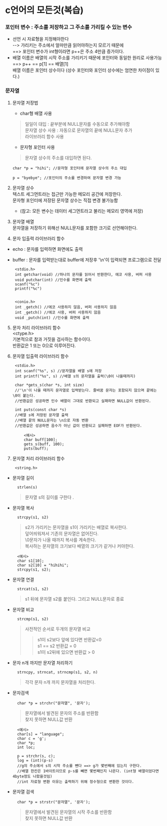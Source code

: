# c언어의 모든것(복습)


### 포인터 변수 : 주소를 저장하고 그 주소를 가리킬 수 있는 변수  
- 선언 시 자료형을 지정해야한다   
     --> 가리키는 주소에서 얼마만큼 읽어야하는지 모르기 때문에  
     ==> 포인터 변수가 int형이라면 p++은 주소 4만큼 증가이다.  
- 배열 이름은 배열의 시작 주소를 가리키기 때문에 포인터와 동일한 원리로 사용가능 ==> p++ == p[1] == 배열[1]  
배열 이름은 포인터 상수이다 (상수 포인터와 포인터 상수에는 엄연한 차이점이 있다.)
  

### 문자열
1.  문자열 저장법  
    * char형 배열 사용  
    > 일일이 대입 : 끝부분에 NULL문자를 수동으로 추가해야함  
    문자열 상수 사용 : 자동으로 문자열의 끝에 NULL문자 추가  
    라이브러리 함수 사용  
    * 문자형 포인터 사용
    > 문자열 상수의 주소를 대입하면 된다.  

        char *p = "hihi"; //문자형 포인터에 문자열 상수의 주소 대입

        p = "byebye"; //포인터의 주소를 변경하여 문자열 변경 가능

2. 문자열 상수  
텍스트 세그먼트라는 접근만 가능한 메모리 공간에 저장한다.  
문자형 포인터에 저장된 문자열 상수는 직접 변경 불가능함
    * (참고: 모든 변수는 데이터 세그먼트라고 불리는 메모리 영역에 저장)  


3. 문자열 배열  
문자열을 저장하기 위해선 NULL문자를 포함한 크기로 선언해야한다.



4. 문자 입출력 라이브러리 함수  
* echo : 문자를 입력하면 화면에도 출력  
 * buffer : 문자를 입력받는대로 buffer에 저장후 '\n'이 입력되면 프로그램으로 전달  

        <stdio.h>  
        int getchar(void) //하나의 문자를 읽어서 반환한다, 에코 사용, 버퍼 사용
        void putchar(int) //인수를 화면에 출력
        scanf("%c")
        printf("%c")


        <conio.h>     
        int _getch() //에코 사용하지 않음, 버퍼 사용하지 않음
        int _getch() //에코 사용, 버퍼 사용하지 않음
        void _putch(int) //인수를 화면에 출력

5. 문자 처리 라이브러리 함수  
<ctype.h>  
기본적으로 참과 거짓을 검사하는 함수이다.  
반환값은 1 또는 0으로 이루어진다.
  
6. 문자열 입출력 라이브러리 함수  


        <stdio.h>
        int scanf("%s", s) //문자열을 배열 s에 저장
        int printf("%s", s) //배열 s의 문자열을 출력(\0이 나올때까지)

        char *gets_s(char *s, int size) 
        //'\n'이 나올 때까지 문자열로 입력받는다. 줄바꿈 문자는 포함되지 않으며 끝에는 \0이 붙는다. 
        //반환값은 성공하면 인수 배열이 그대로 반환되고 실패하면 NULL값이 반환된다.

        int puts(const char *s) 
        //배열 s에 저장된 문자열 출력
        //배열 끝의 NULL문자는 \n으로 자동 변환
        //반환값은 성공하면 음수가 아닌 값이 반환되고 실패하면 EOF가 반환된다.

            <예시>
            char buff[100];
            gets_s(buff, 100);
            puts(buff);

7. 문자열 처리 라이브러리 함수  

        <string.h>

* 문자열 길이  

        strlen(s)  
    >문자열 s의 길이를 구한다 .  

* 문자열 복사  

        strcpy(s1, s2)  
    > s2가 가리키는 문자열을 s1이 가리키는 배열로 복사한다.  
    덮어씌워져서 기존의 문자열은 없어진다.  
    \0문자가 나올 때까지 복사를 계속한다.  
    복사하는 문자열의 크기보다 배열의 크기가 같거나 커야한다.

        <예시>
        char s1[10];
        char s2[10] = "hihihi";
        strcpy(s1, s2);

* 문자열 연결  

        strcat(s1, s2)  
    > s1 뒤에 문자열 s2를 붙인다. 그리고 NULL문자로 종료

* 문자열 비교  

        strcmp(s1, s2)  
    > 사전적인 순서로 두개의 문자열 비교  
    >   > s1이 s2보다 앞에 있다면    반환값<0  
    >   > s1 == s2  반환값 = 0  
    >   > s1이 s2뒤에 있으면 반환값 > 0

* 문자 n개 까지만 문자열 처리하기
    
        strncpy, strncat, strncmp(s1, s2, n)
    
    > 각각 문자 n개 까지 문자열을 처리한다.


* 문자검색  

        char *p = strchr("문자열", '문자');

    >문자열에서 발견된 문자의 주소를 반환함  
    찾지 못하면 NULL값 반환

        <예시>
        char[s] = "language";
        char c = 'g';
        char *p;
        int loc;

        p = strchr(s, c);
        log = (int)(p-s) 
        //g의 주소에서 s의 시작 주소를 뺀다 ==> g가 몇번째에 있는지 구한다.
        //배열 한칸은 1바이트이므로 p-s를 빼면 몇번째인지 나온다. (int형 배열이었다면 4byte정도 나왔을것임)
        //int 자료형 변환 이유는 출력하기 위해 정수형으로 변환한 것이다.

* 문자열 검색

        char *p = strstr("문자열", '문자');

    >문자열에서 발견된 문자열의 시작 주소를 반환함  
    찾지 못하면 NULL값 반환

    

    


        

    